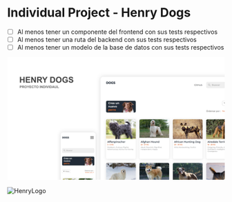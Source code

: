 # Individual Project - Henry Dogs

- [ ] Al menos tener un componente del frontend con sus tests respectivos
- [ ] Al menos tener una ruta del backend con sus tests respectivos
- [ ] Al menos tener un modelo de la base de datos con sus tests respectivos

![app](https://raw.githubusercontent.com/villalb4/Dogs/main/app-readme.png)

![HenryLogo](https://d31uz8lwfmyn8g.cloudfront.net/Assets/logo-henry-white-lg.png)
